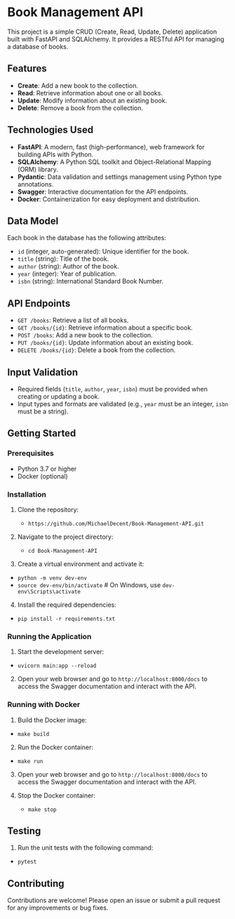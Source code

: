 # Book Management API

This project is a simple CRUD (Create, Read, Update, Delete) application built with FastAPI and SQLAlchemy. It provides a RESTful API for managing a database of books.

## Features

- **Create**: Add a new book to the collection.
- **Read**: Retrieve information about one or all books.
- **Update**: Modify information about an existing book.
- **Delete**: Remove a book from the collection.

## Technologies Used

- **FastAPI**: A modern, fast (high-performance), web framework for building APIs with Python.
- **SQLAlchemy**: A Python SQL toolkit and Object-Relational Mapping (ORM) library.
- **Pydantic**: Data validation and settings management using Python type annotations.
- **Swagger**: Interactive documentation for the API endpoints.
- **Docker**: Containerization for easy deployment and distribution.

## Data Model

Each book in the database has the following attributes:

- `id` (integer, auto-generated): Unique identifier for the book.
- `title` (string): Title of the book.
- `author` (string): Author of the book.
- `year` (integer): Year of publication.
- `isbn` (string): International Standard Book Number.

## API Endpoints

- `GET /books`: Retrieve a list of all books.
- `GET /books/{id}`: Retrieve information about a specific book.
- `POST /books`: Add a new book to the collection.
- `PUT /books/{id}`: Update information about an existing book.
- `DELETE /books/{id}`: Delete a book from the collection.

## Input Validation

- Required fields (`title`, `author`, `year`, `isbn`) must be provided when creating or updating a book.
- Input types and formats are validated (e.g., `year` must be an integer, `isbn` must be a string).

## Getting Started

### Prerequisites

- Python 3.7 or higher
- Docker (optional)

### Installation

1. Clone the repository:
    - `https://github.com/MichaelDecent/Book-Management-API.git`
      
2. Navigate to the project directory:
    - `cd Book-Management-API`
      
3. Create a virtual environment and activate it:   
  - `python -m venv dev-env`
  - `source dev-env/bin/activate`  # On Windows, use `dev-env\Scripts\activate`
    
4. Install the required dependencies:

  - `pip install -r requirements.txt`


### Running the Application

1. Start the development server:

  - `uvicorn main:app --reload`


2. Open your web browser and go to `http://localhost:8000/docs` to access the Swagger documentation and interact with the API.

### Running with Docker

1. Build the Docker image:

  - `make build` 


2. Run the Docker container:

  - `make run`


3. Open your web browser and go to `http://localhost:8000/docs` to access the Swagger documentation and interact with the API.


4. Stop the Docker container:
   - `make stop`

## Testing

1. Run the unit tests with the following command:

  - `pytest`


## Contributing

Contributions are welcome! Please open an issue or submit a pull request for any improvements or bug fixes.








